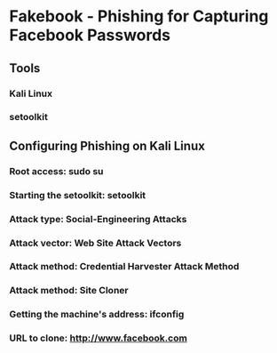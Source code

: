 # Fakebook - Phishing for Capturing Facebook Passwords

## Tools
### Kali Linux
### setoolkit

## Configuring Phishing on Kali Linux
### Root access: sudo su
### Starting the setoolkit: setoolkit
### Attack type: Social-Engineering Attacks
### Attack vector: Web Site Attack Vectors
### Attack method: Credential Harvester Attack Method
### Attack method: Site Cloner
### Getting the machine's address: ifconfig
### URL to clone: http://www.facebook.com

